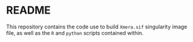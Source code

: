 # README

This repository contains the code use to build `Xmera.sif` singularity image file, as well as the `R` and `python` scripts contained within.
